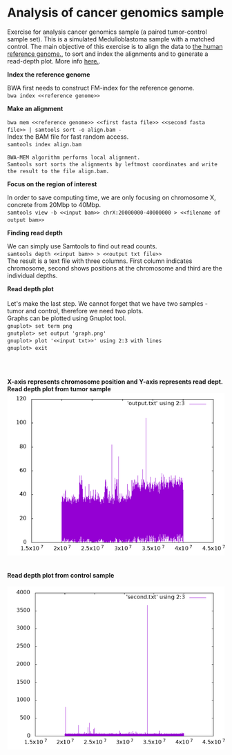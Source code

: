 # Analysis of cancer genomics sample

Exercise for analysis cancer genomics sample (a paired tumor-control sample set). This is a simulated Medulloblastoma sample with a matched control. 
The main objective of this exercise is to align the data to [the human reference genome.](https://hgdownload.soe.ucsc.edu/goldenPath/hg19/bigZips/hg19.fa.gz), to sort and index the alignments and to generate a read-depth plot. More info [here.](https://tobiasrausch.com/courses/cg/).

**Index the reference genome**
 
 BWA first needs to construct FM-index for the reference genome. <br />
`bwa index <<reference genome>>` <br />

**Make an alignment**

`bwa mem <<reference genome>> <<first fasta file>> <<second fasta file>> | samtools sort -o align.bam -` <br />
Index the BAM file for fast random access. <br />
`samtools index align.bam` <br />
```
BWA-MEM algorithm performs local alignment.
Samtools sort sorts the alignments by leftmost coordinates and write the result to the file align.bam.
```

**Focus on the region of interest**

In order to save computing time, we are only focusing on chromosome X, concrete from 20Mbp to 40Mbp.  <br />
`samtools view -b <<input bam>> chrX:20000000-40000000 > <<filename of output bam>>`  <br />

**Finding read depth**

We can simply use Samtools to find out read counts.  <br />
`samtools depth <<input bam>> > <<output txt file>>` <br />
The result is a text file with three columns. First column indicates chromosome, second shows positions at the chromosome and third are the individual depths. <br />

**Read depth plot** <br />
<br />
Let's make the last step. We cannot forget that we have two samples - tumor and control, therefore we need two plots. <br />
Graphs can be plotted using Gnuplot tool. <br />
`gnuplot> set term png` <br />
`gnutplot> set output 'graph.png'` <br />
`gnuplot> plot '<<input txt>>' using 2:3 with lines` <br />
`gnuplot> exit` <br />

<br />
<br />

**X-axis represents chromosome position and Y-axis represents read dept.** <br />
**Read depth plot from tumor sample**
<br />
![Graph](https://github.com/Nata8/Analytical_methods_in_cancer_genomics/blob/main/tumor_graph.png) <br />
<br />
<br />
**Read depth plot from control sample** <br />
<br />
![Graph](https://github.com/Nata8/Analytical_methods_in_cancer_genomics/blob/main/control_graph.png) <br />

